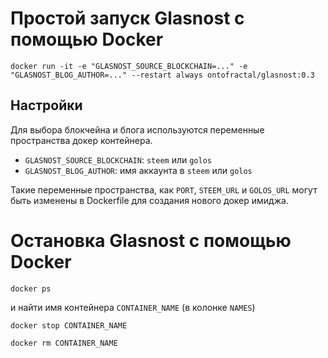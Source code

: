 # Простой запуск Glasnost с помощью Docker

```
docker run -it -e "GLASNOST_SOURCE_BLOCKCHAIN=..." -e "GLASNOST_BLOG_AUTHOR=..." --restart always ontofractal/glasnost:0.3
```

## Настройки

Для выбора блокчейна и блога используются переменные пространства докер контейнера.

* `GLASNOST_SOURCE_BLOCKCHAIN`: `steem` или `golos`
* `GLASNOST_BLOG_AUTHOR`: имя аккаунта в `steem` или `golos`

Такие переменные пространства, как `PORT`, `STEEM_URL` и `GOLOS_URL` могут быть изменены в Dockerfile для создания нового докер имиджа.

# Остановка Glasnost с помощью Docker

```
docker ps 
```

и найти имя контейнера `CONTAINER_NAME` (в колонке `NAMES`)

```
docker stop CONTAINER_NAME
```
```
docker rm CONTAINER_NAME
```
